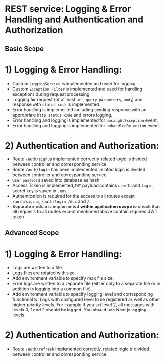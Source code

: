 # REST service: Logging & Error Handling and Authentication and Authorization

## Basic Scope

# 1) Logging & Error Handling:

- Custom `LoggingService` is implemented and used for logging
- Custom `Exception Filter` is implemented and used for handling exceptions during request processing
- Logging for request (of at least `url`, `query parameters`, `body`) and response with `status code` is implemented.
- Error handling is implemented including sending response with an appropriate `http status code` and errors logging.
- Error handling  and logging is implemented for `uncaughtException` event.
- Error handling  and logging is implemented for `unhandledRejection` event.


# 2) Authentication and Authorization:

- Route `/auth/signup` implemented correctly, related logic is divided between controller and corresponding service
- Route `/auth/login` has been implemented, related logic is divided between controller and corresponding service
- `User` `password` saved into database as hash
- Access Token is implemented,`JWT` payload contains `userId` and `login`, secret key is saved in `.env`.
- Authentication is required for the access to all routes except `/auth/signup`, `/auth/login`, `/doc` and `/`.
- Separate module is implemented **within application scope** to check that all requests to all routes except mentioned above contain required JWT token

## Advanced Scope

# 1) Logging & Error Handling:

- Logs are written to a file.
- Logs files are rotated with size.
- Add environment variable to specify max file size.
- Error logs are written to a separate file (either only to a separate file or in addition to logging into a common file).
- Add environment variable to specify logging level and corresponding functionality.
Logs with configured level to be registered as well as other higher priority levels. For example if you set level 2, all messages with levels 0, 1 and 2 should be logged. You should use Nest.js logging levels.


# 2) Authentication and Authorization:
- Route `/auth/refresh` implemented correctly, related logic is divided between controller and corresponding service
